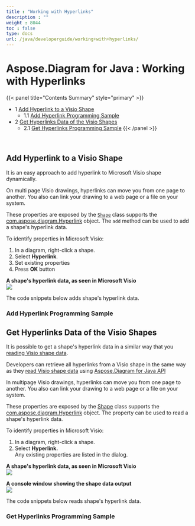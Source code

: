 ```yaml
---
title : "Working with Hyperlinks" 
description : "" 
weight : 8044 
toc : false
type: docs
url: /java/developerguide/working+with+hyperlinks/
---
```


# Aspose.Diagram for Java : Working with Hyperlinks


{{< panel title="Contents Summary" style="primary" >}}
*   1 [Add Hyperlink to a Visio Shape](#add-hyperlink-to-a-visio-shape)
    *   1.1 [Add Hyperlink Programming Sample](#add-hyperlink-programming-sample)
*   2 [Get Hyperlinks Data of the Visio Shapes](#get-hyperlinks-data-of-the-visio-shapes)
    *   2.1 [Get Hyperlinks Programming Sample](#get-hyperlinks-programming-sample)
{{< /panel >}}
 

 

## Add Hyperlink to a Visio Shape

It is an easy approach to add hyperlink to Microsoft Visio shape dynamically.

On multi page Visio drawings, hyperlinks can move you from one page to another. You also can link your drawing to a web page or a file on your system.

These properties are exposed by the [`Shape`](http://www.aspose.com/api/java/diagram/com.aspose.diagram/classes/Shape) class supports the [com.aspose.diagram.Hyperlink](http://www.aspose.com/api/java/diagram/com.aspose.diagram/classes/Hyperlink) object. The `add` method can be used to add a shape's hyperlink data.

To identify properties in Microsoft Visio:

1.  In a diagram, right-click a shape.
2.  Select **Hyperlink**.
3.  Set existing properties
4.  Press **OK** button

**A shape's hyperlink data, as seen in Microsoft Visio**  
![](https://docs2.aspose.com/diagram/java/attachments/18612567/18809023.png)

The code snippets below adds shape's hyperlink data.

### Add Hyperlink Programming Sample

## Get Hyperlinks Data of the Visio Shapes

It is possible to get a shape's hyperlink data in a similar way that you [reading Visio shape data](#).

Developers can retrieve all hyperlinks from a Visio shape in the same way as they [read Visio shape data](#) using [Aspose.Diagram for Java API](http://www.aspose.com/java/diagram-component.aspx)

In multipage Visio drawings, hyperlinks can move you from one page to another. You also can link your drawing to a web page or a file on your system.

These properties are exposed by the [Shape](http://www.aspose.com/api/java/diagram/com.aspose.diagram/classes/Shape) class supports the [com.aspose.diagram.Hyperlink](http://www.aspose.com/api/java/diagram/com.aspose.diagram/classes/Hyperlink) object. The property can be used to read a shape's hyperlink data.

To identify properties in Microsoft Visio:

1.  In a diagram, right-click a shape.
2.  Select **Hyperlink.**  
    Any existing properties are listed in the dialog.

**A shape's hyperlink data, as seen in Microsoft Visio**  
![](https://docs2.aspose.com/diagram/java/attachments/18612567/18809025.png)

**A console window showing the shape data output**  
![](https://docs2.aspose.com/diagram/java/attachments/18612567/18809024.png)

The code snippets below reads shape's hyperlink data.

### Get Hyperlinks Programming Sample

